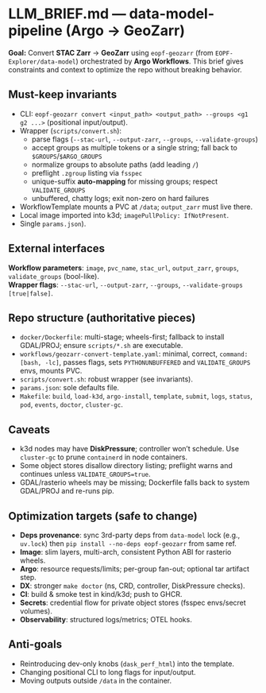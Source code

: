 # LLM_BRIEF.md — data-model-pipeline (Argo → GeoZarr)

**Goal:** Convert **STAC Zarr** → **GeoZarr** using `eopf-geozarr` (from `EOPF-Explorer/data-model`) orchestrated by **Argo Workflows**. This brief gives constraints and context to optimize the repo without breaking behavior.

## Must-keep invariants
- CLI: `eopf-geozarr convert <input_path> <output_path> --groups <g1 g2 ...>` (positional input/output).
- Wrapper (`scripts/convert.sh`):
  - parse flags (`--stac-url`, `--output-zarr`, `--groups`, `--validate-groups`)
  - accept groups as multiple tokens or a single string; fall back to `$GROUPS`/`$ARGO_GROUPS`
  - normalize groups to absolute paths (add leading `/`)
  - preflight `.zgroup` listing via `fsspec`
  - unique-suffix **auto-mapping** for missing groups; respect `VALIDATE_GROUPS`
  - unbuffered, chatty logs; exit non-zero on hard failures
- WorkflowTemplate mounts a PVC at `/data`; `output_zarr` must live there.
- Local image imported into k3d; `imagePullPolicy: IfNotPresent`.
- Single `params.json`).

## External interfaces
**Workflow parameters**: `image`, `pvc_name`, `stac_url`, `output_zarr`, `groups`, `validate_groups` (bool-like).  
**Wrapper flags**: `--stac-url`, `--output-zarr`, `--groups`, `--validate-groups [true|false]`.

## Repo structure (authoritative pieces)
- `docker/Dockerfile`: multi-stage; wheels-first; fallback to install GDAL/PROJ; ensure `scripts/*.sh` are executable.
- `workflows/geozarr-convert-template.yaml`: minimal, correct, `command: [bash, -lc]`, passes flags, sets `PYTHONUNBUFFERED` and `VALIDATE_GROUPS` envs, mounts PVC.
- `scripts/convert.sh`: robust wrapper (see invariants).
- `params.json`: sole defaults file.
- `Makefile`: `build`, `load-k3d`, `argo-install`, `template`, `submit`, `logs`, `status`, `pod`, `events`, `doctor`, `cluster-gc`.

## Caveats
- k3d nodes may have **DiskPressure**; controller won’t schedule. Use `cluster-gc` to prune `containerd` in node containers.
- Some object stores disallow directory listing; preflight warns and continues unless `VALIDATE_GROUPS=true`.
- GDAL/rasterio wheels may be missing; Dockerfile falls back to system GDAL/PROJ and re-runs pip.

## Optimization targets (safe to change)
- **Deps provenance**: sync 3rd-party deps from `data-model` lock (e.g., `uv.lock`) then `pip install --no-deps eopf-geozarr` from same ref.
- **Image**: slim layers, multi-arch, consistent Python ABI for rasterio wheels.
- **Argo**: resource requests/limits; per-group fan-out; optional tar artifact step.
- **DX**: stronger `make doctor` (ns, CRD, controller, DiskPressure checks).
- **CI**: build & smoke test in kind/k3d; push to GHCR.
- **Secrets**: credential flow for private object stores (fsspec envs/secret volumes).
- **Observability**: structured logs/metrics; OTEL hooks.

## Anti-goals
- Reintroducing dev-only knobs (`dask_perf_html`) into the template.
- Changing positional CLI to long flags for input/output.
- Moving outputs outside `/data` in the container.